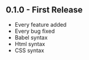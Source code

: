 ## 0.1.0 - First Release
* Every feature added
* Every bug fixed
* Babel syntax
* Html syntax
* CSS syntax
